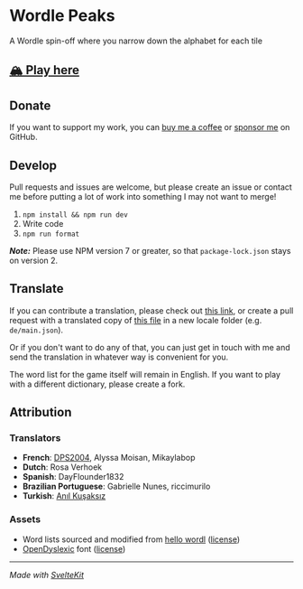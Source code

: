 # Wordle Peaks

A Wordle spin-off where you narrow down the alphabet for each tile

## [🏔️ Play here](https://vegeta897.github.io/wordle-peaks/)

## Donate

If you want to support my work, you can [buy me a coffee](https://www.buymeacoffee.com/vegeta897) or [sponsor me](https://github.com/sponsors/vegeta897) on GitHub.

## Develop

Pull requests and issues are welcome, but please create an issue or contact me before putting a lot of work into something I may not want to merge!

1. `npm install && npm run dev`
2. Write code
3. `npm run format`

**_Note:_** Please use NPM version 7 or greater, so that `package-lock.json` stays on version 2.

## Translate

If you can contribute a translation, please check out [this link](https://crowdin.com/project/wordle-peaks), or create a pull request with a translated copy of [this file](https://github.com/vegeta897/wordle-peaks/blob/main/src/lib/translations/en/main.json) in a new locale folder (e.g. `de/main.json`).

Or if you don't want to do any of that, you can just get in touch with me and send the translation in whatever way is convenient for you.

The word list for the game itself will remain in English. If you want to play with a different dictionary, please create a fork.

## Attribution

### Translators

- **French**: [DPS2004](https://github.com/DPS2004), Alyssa Moisan, Mikaylabop
- **Dutch**: Rosa Verhoek
- **Spanish**: DayFlounder1832
- **Brazilian Portuguese**: Gabrielle Nunes, riccimurilo
- **Turkish**: [Anıl Kuşaksız](https://github.com/anilkusaksiz)

### Assets

- Word lists sourced and modified from [hello wordl](https://github.com/lynn/hello-wordl) ([license](https://github.com/lynn/hello-wordl/blob/main/LICENSE))
- [OpenDyslexic](https://opendyslexic.org/) font ([license](https://github.com/vegeta897/wordle-peaks/blob/main/static/font/LICENSE))

---

_Made with [SvelteKit](https://kit.svelte.dev/)_
